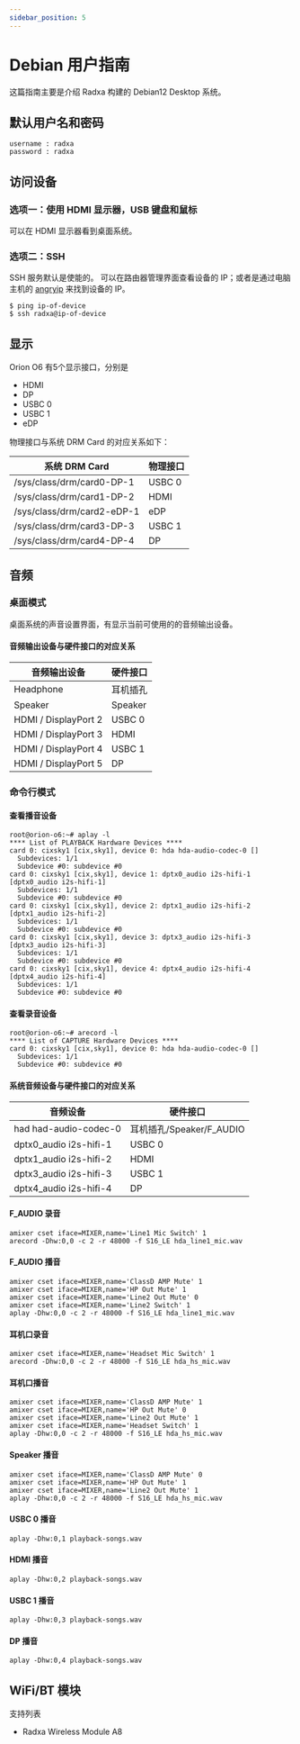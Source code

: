 ```yaml
---
sidebar_position: 5
---
```


# Debian 用户指南

这篇指南主要是介绍 Radxa 构建的 Debian12 Desktop 系统。

## 默认用户名和密码

```
username : radxa
password : radxa
```

## 访问设备

### 选项一：使用 HDMI 显示器，USB 键盘和鼠标

可以在 HDMI 显示器看到桌面系统。

### 选项二：SSH

SSH 服务默认是使能的。
可以在路由器管理界面查看设备的 IP；或者是通过电脑主机的 [angryip](https://angryip.org/) 来找到设备的 IP。

```
$ ping ip-of-device
$ ssh radxa@ip-of-device
```

## 显示

Orion O6 有5个显示接口，分别是

- HDMI
- DP
- USBC 0
- USBC 1
- eDP

物理接口与系统 DRM Card 的对应关系如下：

| 系统 DRM Card              | 物理接口 |
| -------------------------- | -------- |
| /sys/class/drm/card0-DP-1  | USBC 0   |
| /sys/class/drm/card1-DP-2  | HDMI     |
| /sys/class/drm/card2-eDP-1 | eDP      |
| /sys/class/drm/card3-DP-3  | USBC 1   |
| /sys/class/drm/card4-DP-4  | DP       |

## 音频

### 桌面模式

桌面系统的声音设置界面，有显示当前可使用的的音频输出设备。

#### 音频输出设备与硬件接口的对应关系

| 音频输出设备         | 硬件接口 |
| -------------------- | -------- |
| Headphone            | 耳机插孔 |
| Speaker              | Speaker  |
| HDMI / DisplayPort 2 | USBC 0   |
| HDMI / DisplayPort 3 | HDMI     |
| HDMI / DisplayPort 4 | USBC 1   |
| HDMI / DisplayPort 5 | DP       |

### 命令行模式

#### 查看播音设备

```
root@orion-o6:~# aplay -l
**** List of PLAYBACK Hardware Devices ****
card 0: cixsky1 [cix,sky1], device 0: hda hda-audio-codec-0 []
  Subdevices: 1/1
  Subdevice #0: subdevice #0
card 0: cixsky1 [cix,sky1], device 1: dptx0_audio i2s-hifi-1 [dptx0_audio i2s-hifi-1]
  Subdevices: 1/1
  Subdevice #0: subdevice #0
card 0: cixsky1 [cix,sky1], device 2: dptx1_audio i2s-hifi-2 [dptx1_audio i2s-hifi-2]
  Subdevices: 1/1
  Subdevice #0: subdevice #0
card 0: cixsky1 [cix,sky1], device 3: dptx3_audio i2s-hifi-3 [dptx3_audio i2s-hifi-3]
  Subdevices: 1/1
  Subdevice #0: subdevice #0
card 0: cixsky1 [cix,sky1], device 4: dptx4_audio i2s-hifi-4 [dptx4_audio i2s-hifi-4]
  Subdevices: 1/1
  Subdevice #0: subdevice #0
```

#### 查看录音设备

```
root@orion-o6:~# arecord -l
**** List of CAPTURE Hardware Devices ****
card 0: cixsky1 [cix,sky1], device 0: hda hda-audio-codec-0 []
  Subdevices: 1/1
  Subdevice #0: subdevice #0
```

#### 系统音频设备与硬件接口的对应关系

| 音频设备               | 硬件接口                 |
| ---------------------- | ------------------------ |
| had had-audio-codec-0  | 耳机插孔/Speaker/F_AUDIO |
| dptx0_audio i2s-hifi-1 | USBC 0                   |
| dptx1_audio i2s-hifi-2 | HDMI                     |
| dptx3_audio i2s-hifi-3 | USBC 1                   |
| dptx4_audio i2s-hifi-4 | DP                       |

#### F_AUDIO 录音

```
amixer cset iface=MIXER,name='Line1 Mic Switch' 1
arecord -Dhw:0,0 -c 2 -r 48000 -f S16_LE hda_line1_mic.wav
```

#### F_AUDIO 播音

```
amixer cset iface=MIXER,name='ClassD AMP Mute' 1
amixer cset iface=MIXER,name='HP Out Mute' 1
amixer cset iface=MIXER,name='Line2 Out Mute' 0
amixer cset iface=MIXER,name='Line2 Switch' 1
aplay -Dhw:0,0 -c 2 -r 48000 -f S16_LE hda_line1_mic.wav
```

#### 耳机口录音

```
amixer cset iface=MIXER,name='Headset Mic Switch' 1
arecord -Dhw:0,0 -c 2 -r 48000 -f S16_LE hda_hs_mic.wav
```

#### 耳机口播音

```
amixer cset iface=MIXER,name='ClassD AMP Mute' 1
amixer cset iface=MIXER,name='HP Out Mute' 0
amixer cset iface=MIXER,name='Line2 Out Mute' 1
amixer cset iface=MIXER,name='Headset Switch' 1
aplay -Dhw:0,0 -c 2 -r 48000 -f S16_LE hda_hs_mic.wav
```

#### Speaker 播音

```
amixer cset iface=MIXER,name='ClassD AMP Mute' 0
amixer cset iface=MIXER,name='HP Out Mute' 1
amixer cset iface=MIXER,name='Line2 Out Mute' 1
aplay -Dhw:0,0 -c 2 -r 48000 -f S16_LE hda_hs_mic.wav
```

#### USBC 0 播音

```
aplay -Dhw:0,1 playback-songs.wav
```

#### HDMI 播音

```
aplay -Dhw:0,2 playback-songs.wav
```

#### USBC 1 播音

```
aplay -Dhw:0,3 playback-songs.wav
```

#### DP 播音

```
aplay -Dhw:0,4 playback-songs.wav
```

## WiFi/BT 模块

支持列表

- Radxa Wireless Module A8
